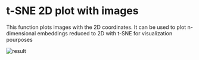 # t-SNE 2D plot with images
This function plots images with the 2D coordinates. It can be used to plot n-dimensional embeddings reduced to 2D with t-SNE for visualization pourposes

![result](https://github.com/alfonmedela/plot_tSNE_with_images/blob/master/tsne.png)
